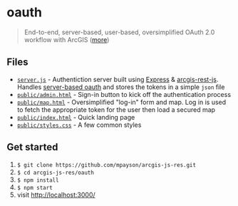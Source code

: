 # oauth

> End-to-end, server-based, user-based, oversimplified OAuth 2.0 workflow with ArcGIS ([more](https://developers.arcgis.com/documentation/core-concepts/security-and-authentication/))

## Files

* [`server.js`](/oauth/server.js) - Authentiction server built using [Express](https://expressjs.com/) & [arcgis-rest-js](https://github.com/esri/arcgis-rest-js). Handles [server-based oauth](https://developers.arcgis.com/documentation/core-concepts/security-and-authentication/server-based-user-logins/) and stores the tokens in a simple `json` file
* [`public/admin.html`](/oauth/public/admin.html) - Sign-in button to kick off the authentication process
* [`public/map.html`](/oauth/public/map.html) - Oversimplified "log-in" form and map. Log in is used to fetch the appropriate token for the user then load a secured map
* [`public/index.html`](/oauth/public/index.html) - Quick landing page
* [`public/styles.css`](/oauth/public/styles.css) - A few common styles

## Get started

1. `$ git clone https://github.com/mpayson/arcgis-js-res.git`
2. `$ cd arcgis-js-res/oauth`
3. `$ npm install`
4. `$ npm start`
5. visit [http://localhost:3000/](http://localhost:3000/)